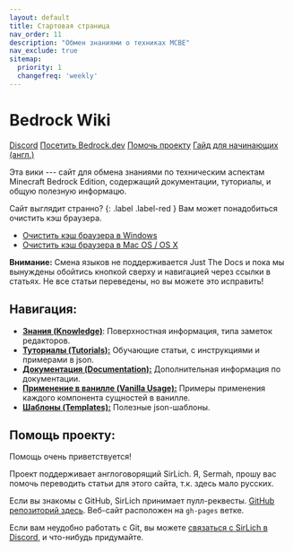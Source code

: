 ```yaml
---
layout: default
title: Стартовая страница
nav_order: 11
description: "Обмен знаниями о техниках MCBE"
nav_exclude: true
sitemap:
  priority: 1
  changefreq: 'weekly'
---
```


# Bedrock Wiki 

<a href="https://discord.gg/XjV87YN" type="button" name="button" class="btn">Discord</a>
<a href="https://bedrock.dev/" type="button" name="button" class="btn">Посетить Bedrock.dev</a>
<a href="https://github.com/SirLich/technical-bedrock" type="button" name="button" class="btn">Помочь проекту</a>
<a href="https://guide.bedrock.dev/" type="button" name="button" class="btn">Гайд для начинающих (англ.)</a>

Эта вики --- сайт для обмена знаниями по техническим аспектам Minecraft Bedrock Edition, содержащий документации, туториалы, и общую полезную информацю.

Сайт выглядит странно?
{: .label .label-red }
Вам может понадобиться очистить кэш браузера.
- [Очистить кэш браузера в Windows](https://clear-my-cache.com/windows)
- [Очистить кэш браузера в Mac OS / OS X](https://clear-my-cache.com/apple-mac-os)

**Внимание:** Смена языков не поддерживается Just The Docs и пока мы вынуждены обойтись кнопкой сверху и навигацией через ссылки в статьях. Не все статьи переведены, но вы можете это исправить!

## Навигация:

 - [**Знания (Knowledge)**](/ru/knowledge/): Поверхностная информация, типа заметок редакторов.
 - [**Туториалы (Tutorials):**](/ru/tutorials/) Обучающие статьи, с инструкциями и примерами в json.
 - [**Документация (Documentation):**](/ru/documentation/) Дополнительная информация по документации.
 - [**Применение в ванилле (Vanilla Usage):**](/ru/vanilla-usage/) Примеры применения каждого компонента сущностей в ванилле.
 - [**Шаблоны (Templates):**](/ru/templates/) Полезные json-шаблоны. 

## Помощь проекту:

Помощь очень приветствуется!

Проект поддерживает англоговорящий SirLich. Я, Sermah, прошу вас помочь переводить статьи для этого сайта, т.к. здесь мало русских.

Если вы знакомы с GitHub, SirLich принимает пулл-реквесты. [GitHub репозиторий здесь](https://github.com/SirLich/technical-bedrock). Веб-сайт расположен на `gh-pages` ветке.

Если вам неудобно работать с Git, вы можете [связаться с SirLich в Discord](https://discord.gg/XjV87YN), и что-нибудь придумайте.